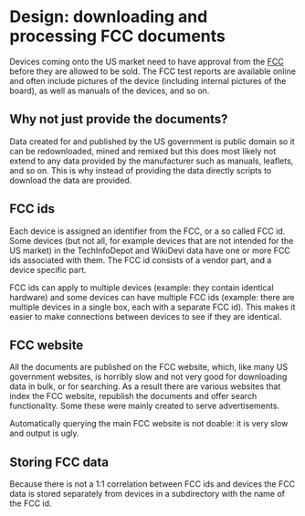 # Design: downloading and processing FCC documents

Devices coming onto the US market need to have approval from the [FCC][fcc]
before they are allowed to be sold. The FCC test reports are available online
and often include pictures of the device (including internal pictures of the
board), as well as manuals of the devices, and so on.

## Why not just provide the documents?

Data created for and published by the US government is public domain so it
can be redownloaded, mined and remixed but this does most likely not extend
to any data provided by the manufacturer such as manuals, leaflets, and so
on. This is why instead of providing the data directly scripts to download the
data are provided.

## FCC ids

Each device is assigned an identifier from the FCC, or a so called FCC id. Some
devices (but not all, for example devices that are not intended for the US
market) in the TechInfoDepot and WikiDevi data have one or more FCC ids
associated with them. The FCC id consists of a vendor part, and a device
specific part.

FCC ids can apply to multiple devices (example: they contain identical
hardware) and some devices can have multiple FCC ids (example: there are
multiple devices in a single box, each with a separate FCC id). This makes
it easier to make connections between devices to see if they are identical.

## FCC website

All the documents are published on the FCC website, which, like many US
government websites, is horribly slow and not very good for downloading data
in bulk, or for searching. As a result there are various websites that index
the FCC website, republish the documents and offer search functionality.
Some these were mainly created to serve advertisements.

Automatically querying the main FCC website is not doable: it is very slow
and output is ugly.

## Storing FCC data

Because there is not a 1:1 correlation between FCC ids and devices the FCC
data is stored separately from devices in a subdirectory with the name of
the FCC id.

[fcc]:https://en.wikipedia.org/wiki/Federal_Communications_Commission
